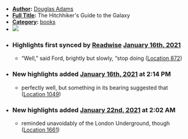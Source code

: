 - **[Author](<Author.md>):** [Douglas Adams](<Douglas Adams.md>)
- **[Full Title](<Full Title.md>):** The Hitchhiker's Guide to the Galaxy
- **[Category](<Category.md>):** [books](<books.md>)
- ![](https://images-na.ssl-images-amazon.com/images/I/51X7zBMf9bL._SL200_.jpg)
- ### Highlights first synced by [Readwise](<Readwise.md>) [January 16th, 2021](<January 16th, 2021.md>)
    - “Well,” said Ford, brightly but slowly, “stop doing ([Location 872](https://readwise.io/to_kindle?action=open&asin=B000XUBC2C&location=872))
- ### New highlights added [January 16th, 2021](<January 16th, 2021.md>) at 2:14 PM
    - perfectly well, but something in its bearing suggested that ([Location 1049](https://readwise.io/to_kindle?action=open&asin=B000XUBC2C&location=1049))
- ### New highlights added [January 22nd, 2021](<January 22nd, 2021.md>) at 2:02 AM
    - reminded unavoidably of the London Underground, though ([Location 1661](https://readwise.io/to_kindle?action=open&asin=B000XUBC2C&location=1661))
